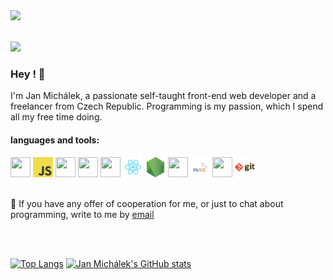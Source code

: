 <div  style="width:1000px; background=red">
 <img src="https://media.giphy.com/media/JqM9R7HcXrTnzN1EVr/giphy.gif" style="width: 1000px">
</div>
<br />
<p dir="auto">
  <a href="https://www.linkedin.com/in/janmichalekCoding/"><img height="20" src="https://upload.wikimedia.org/wikipedia/commons/thumb/0/01/LinkedIn_Logo.svg/2560px-LinkedIn_Logo.svg.png"></a>  
</p>

### Hey ! 👋
I'm Jan Michálek, a passionate self-taught front-end web developer and a freelancer from Czech Republic. Programming is my passion, which I spend all my free time doing.

#### languages and tools:

<span style="display:inline-block;">
  <img src="https://upload.wikimedia.org/wikipedia/commons/thumb/3/38/HTML5_Badge.svg/2048px-HTML5_Badge.svg.png" width="32" height="32">
  <img src="https://raw.githubusercontent.com/github/explore/80688e429a7d4ef2fca1e82350fe8e3517d3494d/topics/javascript/javascript.png" width="32" height="32">
  <img src="https://seeklogo.com/images/C/css-3-logo-023C1A7171-seeklogo.com.png" width="32" height="32">
  <img src="https://assets-global.website-files.com/6047a9e35e5dc54ac86ddd90/638a6194ac0204fd94945a99_zqQUbOFJycTpGXZyYB3i5hl4DWBvMYhrIf7o4xS7PQY.png" width="32"   height="32">
   <img src="https://w7.pngwing.com/pngs/1004/13/png-transparent-jquery-hd-logo.png" width="32" height="32">
  <img src="https://raw.githubusercontent.com/github/explore/80688e429a7d4ef2fca1e82350fe8e3517d3494d/topics/react/react.png" width="32" height="32">
  <img src="https://raw.githubusercontent.com/github/explore/80688e429a7d4ef2fca1e82350fe8e3517d3494d/topics/nodejs/nodejs.png" width="32" height="32">
  <img src="https://upload.wikimedia.org/wikipedia/commons/thumb/2/27/PHP-logo.svg/2560px-PHP-logo.svg.png" width="32" height="32">
  <img src="https://raw.githubusercontent.com/github/explore/80688e429a7d4ef2fca1e82350fe8e3517d3494d/topics/mysql/mysql.png" width="32" height="32">
   <img src="https://res.cloudinary.com/crunchbase-production/image/upload/c_lpad,f_auto,q_auto:eco,dpr_1/erkxwhl1gd48xfhe2yld" width="32" height="32">
  <img src="https://raw.githubusercontent.com/github/explore/80688e429a7d4ef2fca1e82350fe8e3517d3494d/topics/git/git.png" width="32" height="32">
</span>
<br>
<br>
<p dir="auto">
  💬 If you have any offer of cooperation for me, or just to chat about programming, write to me by <a href="mailto:janmichalek213@gmail.com">email</a>
</p>
<br>
<br>

 [![Top Langs](https://github-readme-stats.vercel.app/api?username=MichalekJan93&theme=transparent&show_icons=true)](https://github.com/MichalekJan93)
 [![Jan Michálek's GitHub stats](https://github-readme-stats.vercel.app/api/top-langs?username=MichalekJan93&hide=html,php,css&theme=transparent&show_icons=true)](https://github.com/MichalekJan93)

